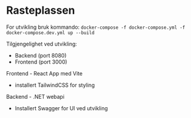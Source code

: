 # Rasteplassen

For utvikling bruk kommando:
`docker-compose -f docker-compose.yml -f docker-compose.dev.yml up --build`

Tilgjengelighet ved utvikling:

- Backend (port 8080)
- Frontend (port 3000)

Frontend - React App med Vite

- installert TailwindCSS for styling

Backend - .NET webapi

- Installert Swagger for UI ved utvikling
